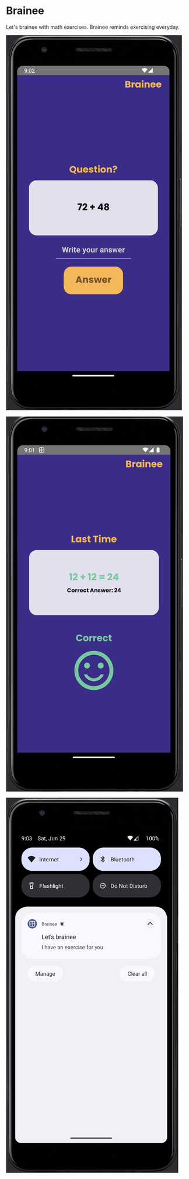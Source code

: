 # Brainee

Let's brainee with math exercises. Brainee reminds exercising everyday.

![Question Screen](https://github.com/SevcanDogramaci/Brainee/blob/main/screenshots/questionScreen.png)

![Home Screen](https://github.com/SevcanDogramaci/Brainee/blob/main/screenshots/homeScreen.png)

![Notification Screen](https://github.com/SevcanDogramaci/Brainee/blob/main/screenshots/notificationScreen.png)